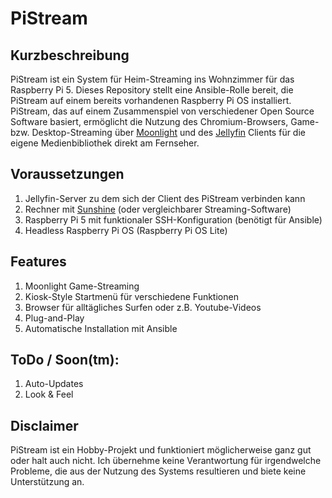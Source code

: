 # PiStream

## Kurzbeschreibung
PiStream ist ein System für Heim-Streaming ins Wohnzimmer für das Raspberry Pi 5. Dieses Repository stellt eine Ansible-Rolle bereit, die PiStream auf einem bereits vorhandenen Raspberry Pi OS installiert. PiStream, das auf einem Zusammenspiel von verschiedener Open Source Software basiert, ermöglicht die Nutzung des Chromium-Browsers, Game- bzw. Desktop-Streaming über [Moonlight](https://moonlight-stream.org/) und des [Jellyfin](https://jellyfin.org) Clients für die eigene Medienbibliothek direkt am Fernseher.

## Voraussetzungen

1. Jellyfin-Server zu dem sich der Client des PiStream verbinden kann
2. Rechner mit [Sunshine](https://app.lizardbyte.dev/Sunshine/) (oder vergleichbarer Streaming-Software)
3. Raspberry Pi 5 mit funktionaler SSH-Konfiguration (benötigt für Ansible)
4. Headless Raspberry Pi OS (Raspberry Pi OS Lite)

## Features

1. Moonlight Game-Streaming
2. Kiosk-Style Startmenü für verschiedene Funktionen
3. Browser für alltägliches Surfen oder z.B. Youtube-Videos
4. Plug-and-Play
5. Automatische Installation mit Ansible

## ToDo / Soon(tm):

1. Auto-Updates
2. Look & Feel

## Disclaimer

PiStream ist ein Hobby-Projekt und funktioniert möglicherweise ganz gut oder halt auch nicht. Ich übernehme keine Verantwortung für irgendwelche Probleme, die aus der Nutzung des Systems resultieren und biete keine Unterstützung an. 